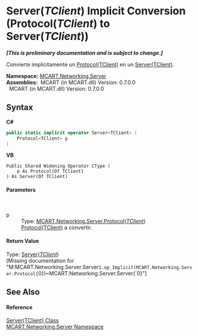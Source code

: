 # Server(*TClient*)&nbsp;Implicit Conversion (Protocol(*TClient*) to Server(*TClient*))
 _**\[This is preliminary documentation and is subject to change.\]**_

Convierte implícitamente un <a href="eb8a8439-34cc-e54c-0261-f6511c64af26">Protocol(TClient)</a> en un <a href="6fa3083a-c860-4cc8-7bad-c8d06352c50b">Server(TClient)</a>.

**Namespace:**&nbsp;<a href="720af18e-2a17-584a-1ca8-e0e39906cbff">MCART.Networking.Server</a><br />**Assemblies:**&nbsp;&nbsp;MCART (in MCART.dll) Version: 0.7.0.0<br />&nbsp;&nbsp;MCART (in MCART.dll) Version: 0.7.0.0<br />

## Syntax

**C#**<br />
``` C#
public static implicit operator Server<TClient> (
	Protocol<TClient> p
)
```

**VB**<br />
``` VB
Public Shared Widening Operator CType ( 
	p As Protocol(Of TClient)
) As Server(Of TClient)
```


#### Parameters
&nbsp;<dl><dt>p</dt><dd>Type: <a href="eb8a8439-34cc-e54c-0261-f6511c64af26">MCART.Networking.Server.Protocol</a>(<a href="6fa3083a-c860-4cc8-7bad-c8d06352c50b">*TClient*</a>)<br /><a href="eb8a8439-34cc-e54c-0261-f6511c64af26">Protocol(TClient)</a> a convertir.</dd></dl>

#### Return Value
Type: <a href="6fa3083a-c860-4cc8-7bad-c8d06352c50b">Server</a>(<a href="6fa3083a-c860-4cc8-7bad-c8d06352c50b">*TClient*</a>)<br />\[Missing <returns> documentation for "M:MCART.Networking.Server.Server`1.op_Implicit(MCART.Networking.Server.Protocol{`0})~MCART.Networking.Server.Server{`0}"\]

## See Also


#### Reference
<a href="6fa3083a-c860-4cc8-7bad-c8d06352c50b">Server(TClient) Class</a><br /><a href="720af18e-2a17-584a-1ca8-e0e39906cbff">MCART.Networking.Server Namespace</a><br />